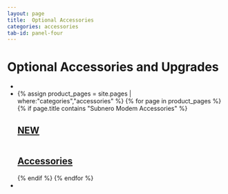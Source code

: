 ```yaml
---
layout: page
title:  Optional Accessories
categories: accessories
tab-id: panel-four
---
```


<h1 class='panel-heading'>Optional Accessories and Upgrades</h1>
<div class='grey-container'>
    <ul class="edition-container">
        <li class="modem-container"></li>
        <li class="modem-container">
            {% assign product_pages = site.pages | where:"categories","accessories" %}
            {% for page in product_pages %}
            {% if page.title contains "Subnero Modem Accessories" %}
            <div class='mod modBlogPost bg-grey'>
                <a href="{{site.baseurl}}{{page.url}}">
                    <h2 class="new-tag"> NEW </h2>
                    <img alt="" src="{{site.baseurl}}/{{page.thumbnail}}" />
                    <div class='content'>
                        <h2>Accessories</h2>
                    </div>
                </a>
            </div>
            {% endif %}
            {% endfor %}
        </li>
        <li class="modem-container"></li>
    </ul>
</div>